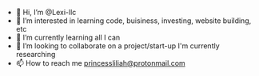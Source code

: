 - 👋 Hi, I’m @Lexi-llc
- 👀 I’m interested in learning code, buisiness, investing, website building, etc
- 🌱 I’m currently learning all I can
- 💞️ I’m looking to collaborate on a project/start-up I'm currently researching
- 📫 How to reach me princessliliah@protonmail.com

<!---
Lexi-llc/Lexi-llc is a ✨ special ✨ repository because its `README.md` (this file) appears on your GitHub profile.
You can click the Preview link to take a look at your changes.
--->
